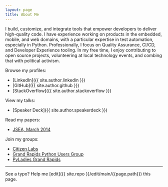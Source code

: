 ```yaml
---
layout: page
title: About Me
---
```



I build, customize, and integrate tools that empower developers to deliver high-quality code. I have experience working on products in the embedded, mobile, and web domains, with a particular expertise in test automation, especially in Python. Professionally, I focus on Quality Assurance, CI/CD, and Developer Experience tooling. In my free time, I enjoy contributing to open source projects, volunteering at local technology events, and combing that with political activism.

<!-- Jace Browning builds, customizes, and integrates tools that empower developers to ship quality code. He has worked on products in the embedded, mobile, and web space, but his expertise is test automation, specifically in Python. Professionally, he focuses on Quality Assurance, CI/CD, and Developer Experience tooling. In his free time, he enjoys contributing to open source and volunteering at local technology events. -->

Browse my profiles:

* [LinkedIn]({{ site.author.linkedin }})
* [GitHub]({{ site.author.github }})
* [StackOverflow]({{ site.author.stackoverflow }})

View my talks:

* [Speaker Deck]({{ site.author.speakerdeck }})

Read my papers:

* [JSEA, March 2014](http://www.scirp.org/journal/PaperInformation.aspx?PaperID=44268)

Join my groups:

* [Citizen Labs](https://citizenlabs.org/)
* [Grand Rapids Python Users Group](https://www.meetup.com/grpython/)
* [PyLadies Grand Rapids](https://www.meetup.com/PyLadiesGrandRapids/)

-----

See a typo? Help me [edit]({{ site.repo }}/edit/main/{{page.path}}) this page.
